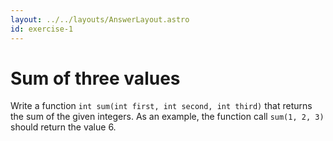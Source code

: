 ```yaml
---
layout: ../../layouts/AnswerLayout.astro
id: exercise-1
---
```


#  Sum of three values

Write a function `int sum(int first, int second, int third)` that returns the sum of the given integers. As an example, the function call `sum(1, 2, 3)` should return the value 6.
